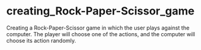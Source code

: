 # creating_Rock-Paper-Scissor_game

Creating a Rock-Paper-Scissor game in which the user plays against the computer. 
The player will choose one of the actions, and the computer will choose its action randomly.

